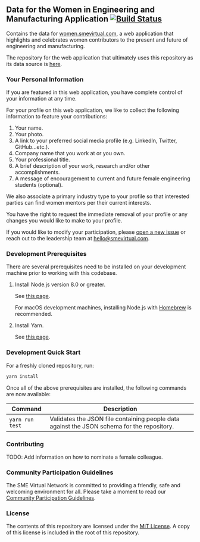 ## Data for the Women in Engineering and Manufacturing Application [![Build Status](https://travis-ci.com/smevirtual/WomenMfgData.svg)](https://travis-ci.com/smevirtual/WomenMfgData)

Contains the data for [women.smevirtual.com](https://women.smevirtual.com/), a web
application that highlights and celebrates women contributors to the present and
future of engineering and manufacturing.

The repository for the web application that ultimately uses this repository as
its data source is [here](https://github.com/smevirtual/women-spa).

### Your Personal Information

If you are featured in this web application, you have complete control of your
information at any time.

For your profile on this web application, we like to collect the following
information to feature your contributions:

1. Your name.
1. Your photo.
1. A link to your preferred social media profile (e.g. LinkedIn, Twitter, GitHub...etc.).
1. Company name that you work at or you own.
1. Your professional title.
1. A brief description of your work, research and/or other accomplishments.
1. A message of encouragement to current and future female engineering students (optional).

We also associate a primary industry type to your profile so that interested parties
can find women mentors per their current interests.

You have the right to request the immediate removal of your profile or any
changes you would like to make to your profile.

If you would like to modify your participation, please
[open a new issue](https://github.com/smevirtual/WomenMfgData/issues)
or reach out to the leadership team at [hello@smevirtual.com](mailto:hello@smevirtual.com).

### Development Prerequisites

There are several prerequisites need to be installed on your development
machine prior to working with this codebase.

1.  Install Node.js version 8.0 or greater.

    See [this page](https://nodejs.org/en/download/).

    For macOS development machines, installing Node.js with [Homebrew](https://brew.sh/)
    is recommended.

2.  Install Yarn.

    See [this page](https://yarnpkg.com/en/docs/install).

### Development Quick Start

For a freshly cloned repository, run:

```bash
yarn install
```

Once all of the above prerequisites are installed, the following commands are
now available:

| Command         | Description                                                                                |
| --------------- | ------------------------------------------------------------------------------------------ |
| `yarn run test` | Validates the JSON file containing people data against the JSON schema for the repository. |

### Contributing

TODO: Add information on how to nominate a female colleague.

### Community Participation Guidelines

The SME Virtual Network is committed to providing a friendly, safe and welcoming
environment for all. Please take a moment to read our
[Community Participation Guidelines](https://github.com/smevirtual/community-guidelines/blob/master/README.md).

### License

The contents of this repository are licensed under the [MIT License](https://choosealicense.com/licenses/mit/).
A copy of this license is included in the root of this repository.
